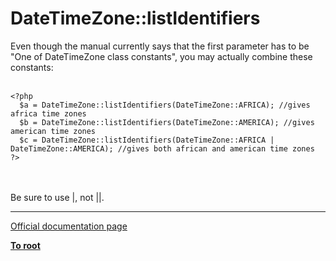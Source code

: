 # DateTimeZone::listIdentifiers



Even though the manual currently says that the first parameter has to be "One of DateTimeZone class constants", you may actually combine these constants:<br><br>

```
<?php
  $a = DateTimeZone::listIdentifiers(DateTimeZone::AFRICA); //gives africa time zones
  $b = DateTimeZone::listIdentifiers(DateTimeZone::AMERICA); //gives american time zones
  $c = DateTimeZone::listIdentifiers(DateTimeZone::AFRICA | DateTimeZone::AMERICA); //gives both african and american time zones
?>
```
<br><br>Be sure to use |, not ||.  

---

[Official documentation page](https://www.php.net/manual/en/datetimezone.listidentifiers.php)

**[To root](/README.md)**